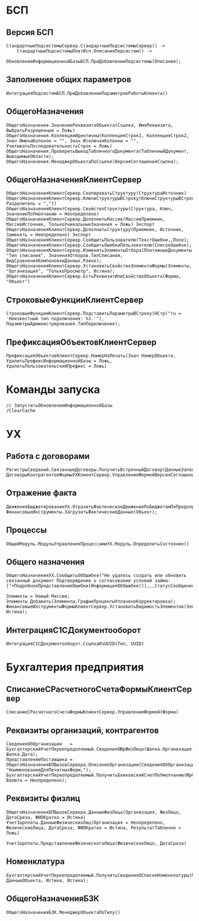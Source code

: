 # БСП

## Версия БСП

	СтандартныеПодсистемыСервер.СтандартныеПодсистемыСервер() ->
		СтандартныеПодсистемыПовтИсп.ОписанияПодсистем() ->
			ОбновлениеИнформационнойБазыБСП.ПриДобавленииПодсистемы(Описание);

## Заполнение общих параметров

	ИнтеграцияПодсистемБСП.ПриДобавленииПараметровРаботыКлиента()

## ОбщегоНазначения

	ОбщегоНазначения.ЗначениеРеквизитаОбъекта(Ссылка, ИмяРеквизита, ВыбратьРазрешенные = Ложь)
	ОбщегоНазначения.КоллекцииИдентичны(КоллекцияСтрок1, КоллекцияСтрок2, Знач ИменаКолонок = "", Знач ИсключаяКолонки = "", УчитыватьПоследовательностьСтрок = Ложь)
	ОбщегоНазначения.ПроверитьВыводТабличногоДокумента(ТабличныйДокумент, ВыводимыеОбласти);
	ОбщегоНазначения.МенеджерОбъектаПоСсылке(ВерсияСоглашенияСсылка);


## ОбщегоНазначенияКлиентСервер

	ОбщегоНазначенияКлиентСервер.СкопироватьСтруктуру(СтруктураИсточник)
	ОбщегоНазначенияКлиентСервер.КлючиСтруктурыВСтроку(КлючиСтруктурыВСтроку(Структура, Разделитель = ","))
	ОбщегоНазначенияКлиентСервер.СвойствоСтруктуры(Структура, Ключ, ЗначениеПоУмолчанию = Неопределено)
	ОбщегоНазначенияКлиентСервер.ДополнитьМассив(МассивПриемник, МассивИсточник, ТолькоУникальныеЗначения = Ложь) Экспорт
	ОбщегоНазначенияКлиентСервер.ДополнитьСтруктуру(Приемник, Источник, Заменять = Неопределено) Экспорт
	ОбщегоНазначенияКлиентСервер.СообщитьПользователю(ТекстОшибки,,Поле);
	ОбщегоНазначенияКлиентСервер.СообщитьОшибкиПользователю(СписокОшибок);
	ОбщегоНазначенияКлиентСервер.ИзменитьЭлементыОтбора(ПлатежныеДокументы.КомпоновщикНастроек.Настройки.Отбор,, "Тип списания", ЗначенияОтборов.ТипСписания, ВидСравненияКомпоновкиДанных.Равно);
	ОбщегоНазначенияКлиентСервер.УстановитьСвойствоЭлементаФормы(Элементы, "Организация", "ТолькоПросмотр", Истина);
	ОбщегоНазначенияКлиентСервер.ЕстьРеквизитИлиСвойствоОбъекта(Форма, "Объект")

## СтроковыеФункцииКлиентСервер

	СтроковыеФункцииКлиентСервер.ПодставитьПараметрыВСтроку(НСтр("ru = 'Неизвестный тип подключения: %1.'"), ПараметрыАдминистрирования.ТипПодключения);


## ПрефиксацияОбъектовКлиентСервер

	ПрефиксацияОбъектовКлиентСервер.НомерНаПечать(Знач НомерОбъекта, УдалитьПрефиксИнформационнойБазы = Ложь, УдалитьПользовательскийПрефикс = Ложь)


# Команды запуска

	/c ЗапуститьОбновлениеИнформационнойБазы
	/ClearCache


# УХ

## Работа с договорами

	РегистрыСведений.СвязанныеДоговоры.ПолучитьВстречныйДоговор(ДанныеЗаполнения.ДоговорКонтрагента);
	ДоговорыКонтрагентовФормыУХКлиентСервер.УправлениеФормойВерсияСоглашения(ЭтотОбъект);

## Отражение факта

	ДвиженияБюджетированиеУХ.ОтразитьФактическоеДвижениеПоБюджетамПоПредопределенномуПравилу(Источник,Отказ)
	ФинансовыеИнструменты.ЗагрузитьФактическиеДанные(Объект);


## Процессы

	ОбщийМодуль.МодульУправленияПроцессамиУХ.Модуль.ОпределитьСостояние()

## Общего назначения

	ОбщегоНазначенияУХ.СообщитьОбОшибке("Не удалось создать или обновить связанный документ Подтверждение о согласовании условий займа:
	|"+ПодробноеПредставлениеОшибки(ИнформацияОбОшибке()),,,СтатусСообщения.Внимание);

	Элементы = Новый Массив;
	Элементы.Добавить(Элементы.ГрафикПроцентыУплаченоКорректировка);
	ФинансовыеИнструментыФормыКлиентСервер.УстановитьВидимостьЭлементов(Элементы, Истина);

## ИнтеграцияС1СДокументооборот

	ИнтеграцияС1СДокументооборот.СсылкаИзUUID(Тип, UUID)


# Бухгалтерия предприятия

## СписаниеСРасчетногоСчетаФормыКлиентСервер
	
	СписаниеСРасчетногоСчетаФормыКлиентСервер.УправлениеФормой(Форма)

## Реквизиты организаций, контрагентов

	СведенияОбОрганизации   = БухгалтерскийУчетПереопределяемый.СведенияОЮрФизЛице(Шапка.Организация, Шапка.Дата);
	ПредставлениеПоставщика = ОбщегоНазначенияБПВызовСервера.ОписаниеОрганизации(СведенияОбОрганизации, "НаименованиеДляПечатныхФорм,");
	БухгалтерскийУчетПереопределяемый.ПолучитьБанковскийСчетПоУмолчанию(ЮрФизЛицо, Валюта = Неопределено);

## Реквизиты физлиц

	ОбщегоНазначенияБПВызовСервера.ДанныеФизЛица(Организация, ФизЛицо, ДатаСреза, ФИОКратко = Истина)
	УчетЗарплаты.ДанныеФизическихЛиц(Организация = Неопределено, ФизическиеЛица, ДатаСреза, ФИОКратко = Истина, РезультатТаблично = Ложь)

	УчетЗарплаты.ПредставлениеФизическогоЛица(ФизическоеЛицо, ДатаСреза)

## Номенклатура

	БухгалтерскийУчетПереопределяемый.ПолучитьСведенияОСпискеНоменклатуры(МассивНоменклатуры, ДанныеОбъекта, Истина, Истина);

## ОбщегоНазначенияБЗК

	ОбщегоНазначенияБЗК.МенеджерОбъектаПоТипу()
